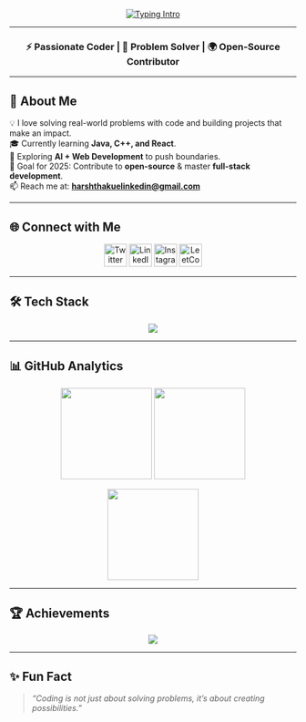 <!-- Typing SVG Header -->
<p align="center">
  <a href="https://github.com/HarshThakur015">
    <img src="https://readme-typing-svg.herokuapp.com?font=Fira+Code&size=26&pause=1000&color=36BCF7&center=true&vCenter=true&width=700&lines=Hi+%F0%9F%91%8B%2C+I'm+Harsh+Thakur;💻+Full+Stack+Developer;🌱+Lifelong+Learner;🚀+Always+Building+Something+New" alt="Typing Intro" />
  </a>
</p>

---

<h3 align="center">⚡ Passionate Coder | 🎯 Problem Solver | 🌍 Open-Source Contributor</h3>

---

## 🚀 About Me  
💡 I love solving real-world problems with code and building projects that make an impact.  
🎓 Currently learning **Java, C++, and React**.  
🔭 Exploring **AI + Web Development** to push boundaries.  
🎯 Goal for 2025: Contribute to **open-source** & master **full-stack development**.  
📫 Reach me at: **harshthakuelinkedin@gmail.com**

---

## 🌐 Connect with Me  
<p align="center">
  <a href="https://twitter.com/harshaura"><img src="https://skillicons.dev/icons?i=twitter" height="40" alt="Twitter"/></a>
  <a href="https://www.linkedin.com/in/harsh-thakur-21080a32a/"><img src="https://skillicons.dev/icons?i=linkedin" height="40" alt="LinkedIn"/></a>
  <a href="https://www.instagram.com/absolutelyitsharsh/"><img src="https://skillicons.dev/icons?i=instagram" height="40" alt="Instagram"/></a>
  <a href="https://leetcode.com/u/coderop15/"><img src="https://skillicons.dev/icons?i=leetcode" height="40" alt="LeetCode"/></a>
</p>

---

## 🛠️ Tech Stack  
<p align="center">
  <img src="https://skillicons.dev/icons?i=cpp,java,js,react,nodejs,express,mongodb,mysql,html,css,git,figma" />
</p>

---

## 📊 GitHub Analytics  
<p align="center">
  <img src="https://github-readme-stats.vercel.app/api?username=harshthakur015&show_icons=true&theme=tokyonight&hide_border=true" height="160"/>
  <img src="https://github-readme-stats.vercel.app/api/top-langs/?username=harshthakur015&layout=compact&theme=tokyonight&hide_border=true" height="160"/>
</p>

<p align="center">
  <img src="https://github-readme-streak-stats.herokuapp.com?user=harshthakur015&theme=tokyonight&hide_border=true" height="160"/>
</p>

---

## 🏆 Achievements  
<p align="center">
  <img src="https://github-profile-trophy.vercel.app/?username=harshthakur015&theme=tokyonight&margin-w=10&margin-h=10&no-frame=true" />
</p>

---

## ✨ Fun Fact  
> *“Coding is not just about solving problems, it’s about creating possibilities.”*  

